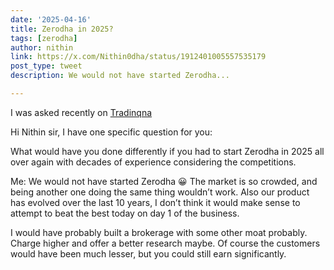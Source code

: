 ```yaml
---
date: '2025-04-16'
title: Zerodha in 2025?
tags: [zerodha]
author: nithin
link: https://x.com/Nithin0dha/status/1912401005557535179
post_type: tweet
description: We would not have started Zerodha...

---
```


I was asked recently on [Tradinqna](https://tradingqna.com/t/zerodha-in-2025/180648/4) 

Hi Nithin sir, I have one specific question for you:

 What would have you done differently if you had to start Zerodha in 2025 all over again with decades of experience considering the competitions.

Me: We would not have started Zerodha 😀 The market is so crowded, and being another one doing the same thing wouldn’t work. Also our product has evolved over the last 10 years, I don’t think it would make sense to attempt to beat the best today on day 1 of the business.

I would have probably built a brokerage with some other moat probably. Charge higher and offer a better research maybe. Of course the customers would have been much lesser, but you could still earn significantly.
